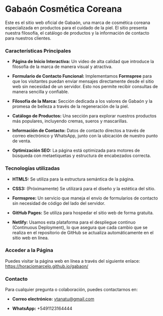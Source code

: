 # Gabaón Cosmética Coreana

Este es el sitio web oficial de Gabaón, una marca de cosmética coreana especializada en productos para el cuidado de la piel. El sitio presenta nuestra filosofía, el catálogo de productos y la información de contacto para nuestros clientes.

### Características Principales

* **Página de Inicio Interactiva:** Un video de alta calidad que introduce la filosofía de la marca de manera visual y atractiva.

* **Formulario de Contacto Funcional:** Implementamos **Formspree** para que los visitantes puedan enviar mensajes directamente desde el sitio web sin necesidad de un servidor. Esto nos permite recibir consultas de manera sencilla y confiable.

* **Filosofía de la Marca:** Sección dedicada a los valores de Gabaón y la promesa de belleza a través de la regeneración de la piel.

* **Catálogo de Productos:** Una sección para explorar nuestros productos más populares, incluyendo cremas, sueros y mascarillas.

* **Información de Contacto:** Datos de contacto directos a través de correo electrónico y WhatsApp, junto con la ubicación de nuestro punto de venta.

* **Optimización SEO:** La página está optimizada para motores de búsqueda con metaetiquetas y estructura de encabezados correcta.

### Tecnologías utilizadas

* **HTML5:** Se utiliza para la estructura semántica de la página.

* **CSS3:** (Próximamente) Se utilizará para el diseño y la estética del sitio.

* **Formspree:** Un servicio que maneja el envío de formularios de contacto sin necesidad de código del lado del servidor.

* **GitHub Pages:** Se utiliza para hospedar el sitio web de forma gratuita.

* **Netlify:** Usamos esta plataforma para el despliegue continuo (Continuous Deployment), lo que asegura que cada cambio que se realiza en el repositorio de GitHub se actualiza automáticamente en el sitio web en línea.

### Acceder a la Página

Puedes visitar la página web en línea a través del siguiente enlace: https://horaciomarcelo.github.io/gabaon/

### Contacto

Para cualquier pregunta o colaboración, puedes contactarnos en:

* **Correo electrónico:** vtanatu@gmail.com

* **WhatsApp:** +5491123164444
